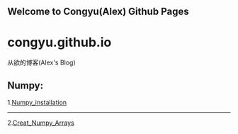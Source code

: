 ## Welcome to Congyu(Alex) Github Pages

congyu.github.io
===========================


从欲的博客(Alex's Blog)


Numpy:
-----------------------------
1.[Numpy_installation](https://github.com/CongyuAlexXu/congyu.github.io/blob/master/Numpy/1.Installation_numpy.md)
________________________________
2.[Creat_Numpy_Arrays](https://github.com/CongyuAlexXu/congyu.github.io/blob/master/Numpy/1.Installation_numpy.md)
